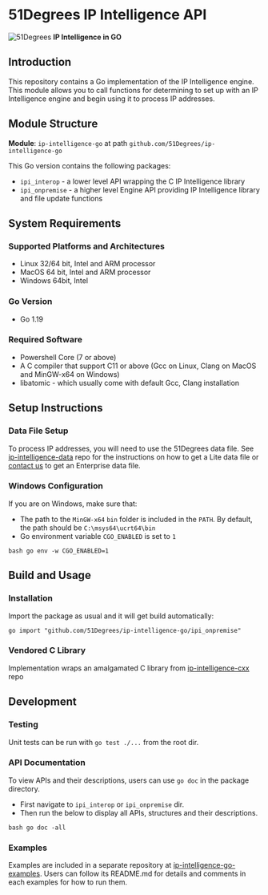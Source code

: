 # 51Degrees IP Intelligence API

![51Degrees](https://51degrees.com/img/logo.png?utm_source=github&utm_medium=repository&utm_campaign=c_open_source&utm_content=readme_main "Data rewards the curious") **IP Intelligence in GO**

## Introduction

This repository contains a Go implementation of the IP Intelligence engine.
This module allows you to call functions for determining to set up with an IP Intelligence engine and begin using it to process IP addresses.

## Module Structure

**Module**: `ip-intelligence-go` at path `github.com/51Degrees/ip-intelligence-go`

This Go version contains the following packages:
- `ipi_interop` - a lower level API wrapping the C IP Intelligence library
- `ipi_onpremise` - a higher level Engine API providing IP Intelligence library and file update functions

## System Requirements

### Supported Platforms and Architectures
- Linux 32/64 bit, Intel and ARM processor
- MacOS 64 bit, Intel and ARM processor
- Windows 64bit, Intel

### Go Version
- Go 1.19

### Required Software
- Powershell Core (7 or above)
- A C compiler that support C11 or above (Gcc on Linux, Clang on MacOS and MinGW-x64 on Windows)
- libatomic - which usually come with default Gcc, Clang installation

## Setup Instructions

### Data File Setup

To process IP addresses, you will need to use the 51Degrees data file.
See [ip-intelligence-data](https://github.com/51Degrees/ip-intelligence-data) repo for the instructions on how to get a Lite data file or [contact us](https://51degrees.com/contact-us) to get an Enterprise data file.

### Windows Configuration

If you are on Windows, make sure that:
- The path to the `MinGW-x64` `bin` folder is included in the `PATH`. By default, the path should be `C:\msys64\ucrt64\bin`
- Go environment variable `CGO_ENABLED` is set to `1`

```
bash go env -w CGO_ENABLED=1
```


## Build and Usage

### Installation

Import the package as usual and it will get build automatically:


```
go import "github.com/51Degrees/ip-intelligence-go/ipi_onpremise"
```


### Vendored C Library

Implementation wraps an amalgamated C library from [ip-intelligence-cxx](https://github.com/51Degrees/ip-intelligence-cxx) repo

## Development

### Testing

Unit tests can be run with `go test ./...` from the root dir.

### API Documentation

To view APIs and their descriptions, users can use `go doc` in the package directory.
- First navigate to `ipi_interop` or `ipi_onpremise` dir.
- Then run the below to display all APIs, structures and their descriptions.


```
bash go doc -all
```

### Examples

Examples are included in a separate repository at [ip-intelligence-go-examples](https://github.com/51Degrees/ip-intelligence-go-examples).
Users can follow its README.md for details and comments in each examples for how to run them.
